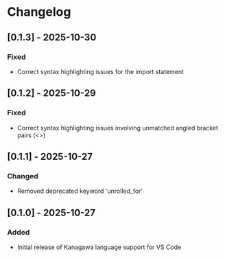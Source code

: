 # Changelog

## [0.1.3] - 2025-10-30

### Fixed
- Correct syntax highlighting issues for the import statement

## [0.1.2] - 2025-10-29

### Fixed
- Correct syntax highlighting issues involving unmatched angled bracket pairs (<>)

## [0.1.1] - 2025-10-27

### Changed
- Removed deprecated keyword 'unrolled_for'

## [0.1.0] - 2025-10-27

### Added
- Initial release of Kanagawa language support for VS Code

